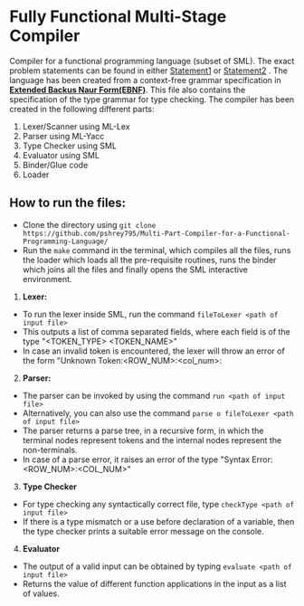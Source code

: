 Fully Functional Multi-Stage Compiler
===

Compiler for a functional programming language (subset of SML). The exact problem statements can be found in either [Statement1](https://github.com/pshrey795/Multi-Part-Compiler-for-a-Functional-Programming-Language/blob/master/ProblemStatement/Statement.pdf) or [Statement2](https://github.com/pshrey795/Multi-Part-Compiler-for-a-Functional-Programming-Language/blob/master/ProblemStatement/Statement2.pdf) . The language has been created from a context-free grammar specification in [**Extended Backus Naur Form(EBNF)**](https://github.com/pshrey795/Multi-Part-Compiler-for-a-Functional-Programming-Language/tree/master/EBNF.txt). This file also contains the specification of the type grammar for type checking. The compiler has been created in the following different parts:

1. Lexer/Scanner using ML-Lex
2. Parser using ML-Yacc
3. Type Checker using SML
4. Evaluator using SML
5. Binder/Glue code
6. Loader

How to run the files:
---

* Clone the directory using `git clone  https://github.com/pshrey795/Multi-Part-Compiler-for-a-Functional-Programming-Language/`
* Run the `make` command in the terminal, which compiles all the files, runs the loader which loads all the pre-requisite routines, runs the binder which joins all the files and finally opens the SML interactive environment. 

1. **Lexer:**
 * To run the lexer inside SML, run the command `fileToLexer <path of input file>`
 * This outputs a list of comma separated fields, where each field is of the type "<TOKEN_TYPE> <TOKEN_NAME>"
 * In case an invalid token is encountered, the lexer will throw an error of the form "Unknown Token:<ROW_NUM>:<col_num>:<token>

2. **Parser:**
 * The parser can be invoked by using the command `run <path of input file>`
 * Alternatively, you can also use the command `parse o fileToLexer <path of input file>`
 * The parser returns a parse tree, in a recursive form,  in which the terminal nodes represent tokens and the internal nodes represent the non-terminals.
 * In case of a parse error, it raises an error of the type "Syntax Error:<ROW_NUM>:<COL_NUM>"

3. **Type Checker**
 * For type checking any syntactically correct file, type `checkType <path of input file>`
 * If there is a type mismatch or a use before declaration of a variable, then the type checker prints a suitable error message on the console.

4. **Evaluator**
 * The output of a valid input can be obtained by typing `evaluate <path of input file>`
 * Returns the value of different function applications in the input as a list of values.
